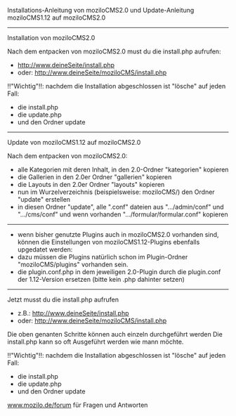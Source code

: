 Installations-Anleitung von moziloCMS2.0
und Update-Anleitung moziloCMS1.12 auf moziloCMS2.0

---

Installation von moziloCMS2.0

Nach dem entpacken von moziloCMS2.0 must du die install.php aufrufen:
* http://www.deineSeite/install.php  
* oder: http://www.deineSeite/moziloCMS/install.php

!!"Wichtig"!!: nachdem die Installation abgeschlossen ist "lösche" auf jeden Fall:
* die install.php
* die update.php
* und den Ordner update

---

Update von moziloCMS1.12 auf moziloCMS2.0

Nach dem entpacken von moziloCMS2.0:
* alle Kategorien mit deren Inhalt, in den 2.0-Ordner "kategorien" kopieren
* die Gallerien in den 2.0er Ordner "gallerien" kopieren
* die Layouts in den 2.0er Ordner "layouts" kopieren
* nun im Wurzelverzeichnis (beispielsweise: moziloCMS/) den Ordner "update" erstellen
* in diesen Ordner "update", alle ".conf" dateien aus ".../admin/conf" und ".../cms/conf" und wenn vorhanden ".../formular/formular.conf" kopieren

---
* wenn bisher genutzte Plugins auch in moziloCMS2.0 vorhanden sind, können die Einstellungen von moziloCMS1.12-Plugins ebenfalls upgedatet werden:
* dazu müssen die Plugins natürlich schon im Plugin-Ordner "moziloCMS/plugins" vorhanden sein.
* die plugin.conf.php in dem jeweiligen 2.0-Plugin durch die plugin.conf der 1.12-Version ersetzen \(bitte kein .php dahinter setzen\)

---

Jetzt musst du die install.php aufrufen
* z.B.: http://www.deineSeite/install.php
* oder: http://www.deineSeite/moziloCMS/install.php

Die oben genanten Schritte können auch einzeln durchgeführt werden
Die install.php kann so oft Ausgeführt werden wie mann möchte.

!!"Wichtig"!!: nachdem die Installation abgeschlossen ist "lösche" auf jeden Fall:
* die install.php
* die update.php
* und den Ordner update

www.mozilo.de/forum für Fragen und Antworten
